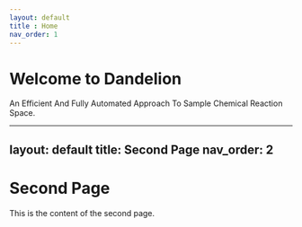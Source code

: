 ```yaml
---
layout: default
title : Home
nav_order: 1
---
```


# Welcome to Dandelion

An Efficient And Fully Automated Approach To Sample Chemical Reaction Space.

---
layout: default
title: Second Page
nav_order: 2
---

# Second Page

This is the content of the second page.

